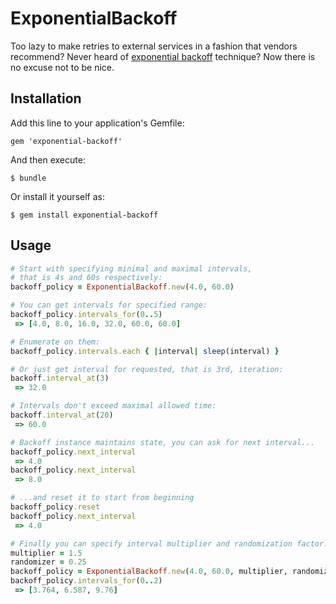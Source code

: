ExponentialBackoff
==================

Too lazy to make retries to external services in a fashion that vendors recommend? Never heard of [exponential backoff](http://en.wikipedia.org/wiki/Exponential_backoff) technique? Now there is no excuse not to be nice.

Installation
------------

Add this line to your application's Gemfile:

    gem 'exponential-backoff'

And then execute:

    $ bundle

Or install it yourself as:

    $ gem install exponential-backoff

Usage
-----

```ruby
# Start with specifying minimal and maximal intervals,
# that is 4s and 60s respectively:
backoff_policy = ExponentialBackoff.new(4.0, 60.0)

# You can get intervals for specified range:
backoff_policy.intervals_for(0..5)
 => [4.0, 8.0, 16.0, 32.0, 60.0, 60.0]

# Enumerate on them:
backoff_policy.intervals.each { |interval| sleep(interval) }

# Or just get interval for requested, that is 3rd, iteration:
backoff.interval_at(3)
 => 32.0

# Intervals don't exceed maximal allowed time:
backoff.interval_at(20)
 => 60.0

# Backoff instance maintains state, you can ask for next interval...
backoff_policy.next_interval
 => 4.0
backoff_policy.next_interval
 => 8.0

# ...and reset it to start from beginning
backoff_policy.reset
backoff_policy.next_interval
 => 4.0

# Finally you can specify interval multiplier and randomization factor:
multiplier = 1.5
randomizer = 0.25
backoff_policy = ExponentialBackoff.new(4.0, 60.0, multiplier, randomizer)
backoff_policy.intervals_for(0..2)
 => [3.764, 6.587, 9.76]
```
